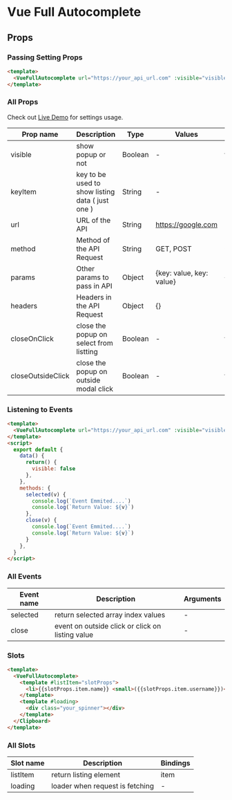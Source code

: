 # Vue Full Autocomplete

## Props

### Passing Setting Props

```html
<template>
  <VueFullAutocomplete url="https://your_api_url.com" :visible="visible" />
</template>
```

### All Props

Check out [Live Demo](https://codeeshop-oc.github.io/vue-full-autocomplete/) for settings usage.

| Prop name         | Description                                      | Type    | Values                   | Default      |
| ---------------- | ------------------------------------------------------------------------------------------------------------------------------------------------------------------------------------- | ------- | --------------------- | ------------ |
| visible           | show popup or not                                | Boolean | -                        | false    |
| keyItem           | key to be used to show listing data ( just one ) | String  | -                        | username |
| url               | URL of the API                                   | String  | https://google.com       | -        |
| method            | Method of the API Request                        | String  | GET, POST                | GET      |
| params            | Other params to pass in API                      | Object  | {key: value, key: value} | {}       |
| headers           | Headers in the API Request                       | Object  | {}                       | -        |
| closeOnClick      | close the popup on select from listting          | Boolean | -                        | true     |
| closeOutsideClick | close the popup on outside modal click           | Boolean | -                        | true     |

### Listening to Events

```html
<template>
  <VueFullAutocomplete url="https://your_api_url.com" :visible="visible" @selected="selected" @close="close" />
</template>
<script>
  export default {
    data() {
      return() {
        visible: false
      },
    },
    methods: {
      selected(v) {
        console.log(`Event Emmited....`)
        console.log(`Return Value: ${v}`)
      },
      close(v) {
        console.log(`Event Emmited....`)
        console.log(`Return Value: ${v}`)
      }
    },
  }
</script>
```

### All Events

| Event name    | Description                                      | Arguments |
| ------------- | ------------------------------------------------ | --------- |
| selected      | return selected array index values               | -         |
| close         | event on outside click or click on listing value | -         |

### Slots

```html
<template>
  <VueFullAutocomplete>
    <template #listItem="slotProps">
      <li>{{slotProps.item.name}} <small>({{slotProps.item.username}})</small></li>
    </template>
    <template #loading>
      <div class="your_spinner"></div>
    </template>
  </Clipboard>
</template>
```

### All Slots

| Slot name     | Description                                      | Bindings  |
| ------------- | ------------------------------------------------ | --------- |
| listItem      | return listing element                           | item      |
| loading       | loader when request is fetching                  | -         |
